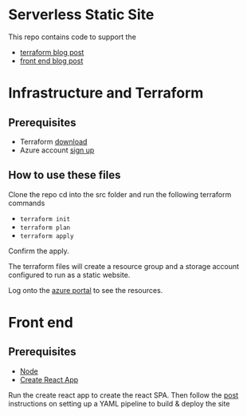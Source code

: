 # Serverless Static Site

This repo contains code to support the 

- [terraform blog post](https://www.jevason.com/post/2)
- [front end blog post](https://www.jevason.com/post/3)

# Infrastructure and Terraform 

## Prerequisites

- Terraform [download](https://www.terraform.io/downloads.html)
- Azure account [sign up](https://azure.microsoft.com/en-gb/free/)

## How to use these files

Clone the repo cd into the src folder and run the following terraform commands

- `terraform init`
- `terraform plan`
- `terraform apply`

Confirm the apply.

The terraform files will create a resource group and a storage account configured to run as a static website.

Log onto the [azure portal](https://portal.azure.com) to see the resources.

# Front end

## Prerequisites

- [Node](https://nodejs.org/en/)
- [Create React App](https://reactjs.org/docs/create-a-new-react-app.html)

Run the create react app to create the react SPA. Then follow the [post](https://www.jevason.com/post/3) instructions on setting up a YAML pipeline to build & deploy the site

